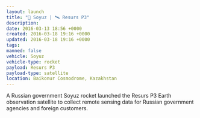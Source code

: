 ```yaml
---
layout: launch
title: "🚀 Soyuz | 🛰 Resurs P3"
description:
date: 2016-03-13 18:56 +0000
created: 2016-03-18 19:16 +0000
updated: 2016-03-18 19:16 +0000
tags:
manned: false
vehicle: Soyuz
vehicle-type: rocket
payload: Resurs P3
payload-type: satellite
location: Baikonur Cosmodrome, Kazakhstan
---
```


A Russian government Soyuz rocket launched the Resurs P3 Earth observation satellite to collect remote sensing data for Russian government agencies and foreign customers.
